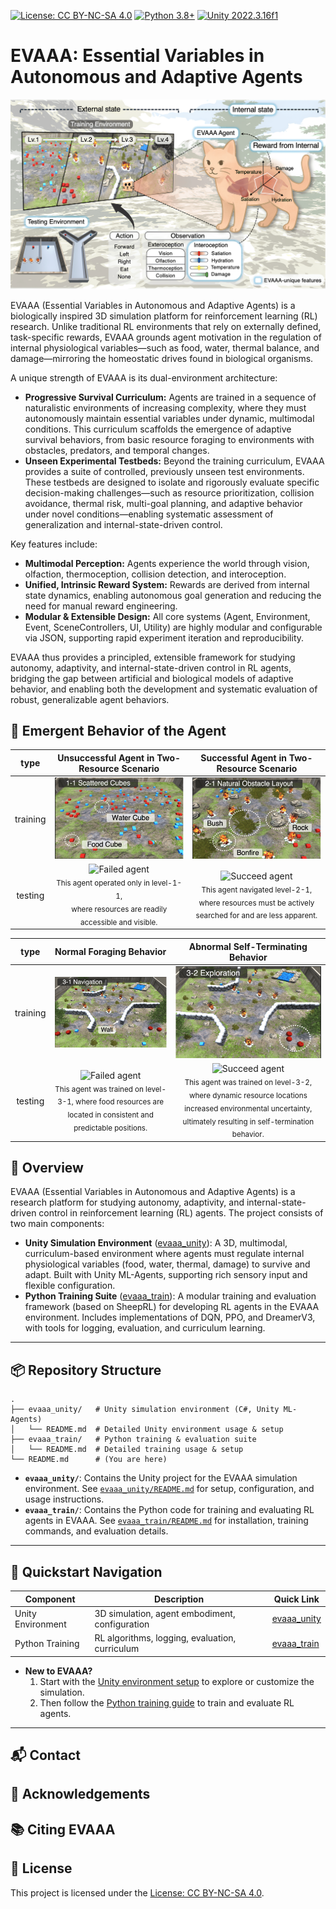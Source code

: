 [![License: CC BY-NC-SA 4.0](https://img.shields.io/badge/License-CC%20BY--NC--SA%204.0-lightgrey.svg)](https://creativecommons.org/licenses/by-nc-sa/4.0/)
[![Python 3.8+](https://img.shields.io/badge/python-3.8+-blue.svg)](https://www.python.org/downloads/)
[![Unity 2022.3.16f1](https://img.shields.io/badge/Unity-2022.3.16f1-blue.svg)](https://unity.com/releases/editor/whats-new/2022.3.16)

# EVAAA: Essential Variables in Autonomous and Adaptive Agents

![fig1](image/fig1.png)

EVAAA (Essential Variables in Autonomous and Adaptive Agents) is a biologically inspired 3D simulation platform for reinforcement learning (RL) research. Unlike traditional RL environments that rely on externally defined, task-specific rewards, EVAAA grounds agent motivation in the regulation of internal physiological variables—such as food, water, thermal balance, and damage—mirroring the homeostatic drives found in biological organisms.

A unique strength of EVAAA is its dual-environment architecture:
- **Progressive Survival Curriculum:** Agents are trained in a sequence of naturalistic environments of increasing complexity, where they must autonomously maintain essential variables under dynamic, multimodal conditions. This curriculum scaffolds the emergence of adaptive survival behaviors, from basic resource foraging to environments with obstacles, predators, and temporal changes.
- **Unseen Experimental Testbeds:** Beyond the training curriculum, EVAAA provides a suite of controlled, previously unseen test environments. These testbeds are designed to isolate and rigorously evaluate specific decision-making challenges—such as resource prioritization, collision avoidance, thermal risk, multi-goal planning, and adaptive behavior under novel conditions—enabling systematic assessment of generalization and internal-state-driven control.

Key features include:
- **Multimodal Perception:** Agents experience the world through vision, olfaction, thermoception, collision detection, and interoception.
- **Unified, Intrinsic Reward System:** Rewards are derived from internal state dynamics, enabling autonomous goal generation and reducing the need for manual reward engineering.
- **Modular & Extensible Design:** All core systems (Agent, Environment, Event, SceneControllers, UI, Utility) are highly modular and configurable via JSON, supporting rapid experiment iteration and reproducibility.

EVAAA thus provides a principled, extensible framework for studying autonomy, adaptivity, and internal-state-driven control in RL agents, bridging the gap between artificial and biological models of adaptive behavior, and enabling both the development and systematic evaluation of robust, generalizable agent behaviors.

## 🤖 Emergent Behavior of the Agent

|type| Unsuccessful Agent in Two-Resource Scenario | Successful Agent in Two-Resource Scenario |
|:-------------------:|:-------------------------------------------:|:-----------------------------------------:|
| training |![level-1-1](image/level-1-1.jpeg)|![level-2-1](image/level-2-1.jpeg)|
| testing | ![Failed agent](image/level-1-1_exp-two-resource-food.gif)<br><sub>This agent operated only in level-1-1,<br>where resources are readily accessible and visible.</sub> | ![Succeed agent](image/level-2-1_exp-two-resource-food.gif)<br><sub>This agent navigated level-2-1,<br>where resources must be actively searched for and are less apparent.</sub> |


|type| Normal Foraging Behavior | Abnormal Self-Terminating Behavior |
|:-------------------:|:-------------------------------------------:|:-----------------------------------------:|
| training |![level-3-1](image/level-3-1.jpeg)|![level-3-2](image/level-3-2.jpeg)|
| testing | ![Failed agent](image/level-3-1_exp-Ymaze.gif)<br><sub>This agent was trained on level-3-1, where food resources are located in consistent and predictable positions.</sub> | ![Succeed agent](image/level-3-2_exp-Ymaze.gif)<br><sub>This agent was trained on level-3-2, where dynamic resource locations increased environmental uncertainty, ultimately resulting in self-termination behavior.</sub> |


## 📝 Overview
EVAAA (Essential Variables in Autonomous and Adaptive Agents) is a research platform for studying autonomy, adaptivity, and internal-state-driven control in reinforcement learning (RL) agents. The project consists of two main components:

- **Unity Simulation Environment** ([evaaa_unity](./evaaa_unity/README.md)): A 3D, multimodal, curriculum-based environment where agents must regulate internal physiological variables (food, water, thermal, damage) to survive and adapt. Built with Unity ML-Agents, supporting rich sensory input and flexible configuration.
- **Python Training Suite** ([evaaa_train](./evaaa_train/README.md)): A modular training and evaluation framework (based on SheepRL) for developing RL agents in the EVAAA environment. Includes implementations of DQN, PPO, and DreamerV3, with tools for logging, evaluation, and curriculum learning.

---

## 📦 Repository Structure

```
.
├── evaaa_unity/   # Unity simulation environment (C#, Unity ML-Agents)
│   └── README.md  # Detailed Unity environment usage & setup
├── evaaa_train/   # Python training & evaluation suite
│   └── README.md  # Detailed training usage & setup
└── README.md      # (You are here)
```

- **`evaaa_unity/`**: Contains the Unity project for the EVAAA simulation environment. See [`evaaa_unity/README.md`](./evaaa_unity/README.md) for setup, configuration, and usage instructions.
- **`evaaa_train/`**: Contains the Python code for training and evaluating RL agents in EVAAA. See [`evaaa_train/README.md`](./evaaa_train/README.md) for installation, training commands, and evaluation details.

---

## 🚀 Quickstart Navigation

| Component         | Description                                      | Quick Link                                  |
|-------------------|--------------------------------------------------|---------------------------------------------|
| Unity Environment | 3D simulation, agent embodiment, configuration   | [evaaa_unity](./evaaa_unity/README.md) |
| Python Training   | RL algorithms, logging, evaluation, curriculum   | [evaaa_train](./evaaa_train/README.md) |

- **New to EVAAA?**
  1. Start with the [Unity environment setup](./evaaa_unity/README.md) to explore or customize the simulation.
  2. Then follow the [Python training guide](./evaaa_train/README.md) to train and evaluate RL agents.

---


## 📬 Contact
<!-- Contact information for questions or collaboration -->

## 🙏 Acknowledgements
<!-- Credits for Unity ML-Agents, asset sources, and any collaborators or funding sources -->

## 📚 Citing EVAAA

## 📄 License
This project is licensed under the [License: CC BY-NC-SA 4.0](https://creativecommons.org/licenses/by-nc-sa/4.0/).

